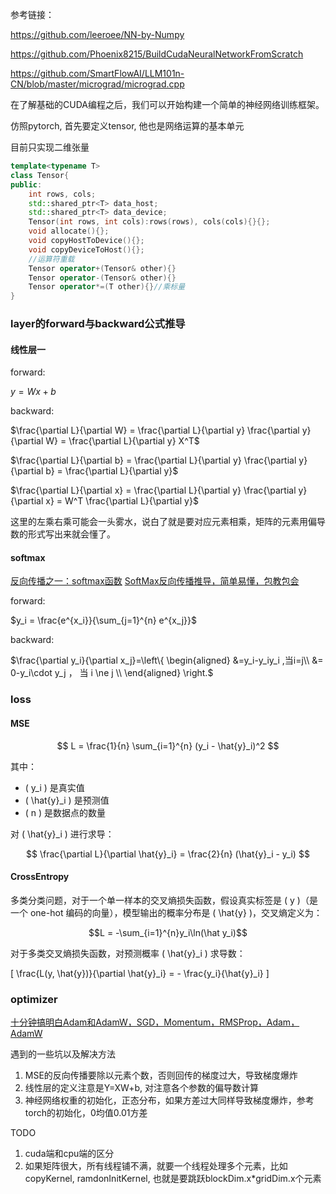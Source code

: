 参考链接：

https://github.com/leeroee/NN-by-Numpy

https://github.com/Phoenix8215/BuildCudaNeuralNetworkFromScratch

https://github.com/SmartFlowAI/LLM101n-CN/blob/master/micrograd/micrograd.cpp

在了解基础的CUDA编程之后，我们可以开始构建一个简单的神经网络训练框架。

仿照pytorch, 首先要定义tensor, 他也是网络运算的基本单元

目前只实现二维张量

```c++
template<typename T>
class Tensor{
public:
    int rows, cols;
    std::shared_ptr<T> data_host;
    std::shared_ptr<T> data_device;
    Tensor(int rows, int cols):rows(rows), cols(cols){}{};
    void allocate(){};
    void copyHostToDevice(){};
    void copyDeviceToHost(){};
    //运算符重载
    Tensor operator+(Tensor& other){}
    Tensor operator-(Tensor& other){}
    Tensor operator*=(T other){}//乘标量
}
```

### layer的forward与backward公式推导

#### 线性层一 

forward:

$y = Wx + b$ 

backward:

$\frac{\partial L}{\partial W} = \frac{\partial L}{\partial y} \frac{\partial y}{\partial W} = \frac{\partial L}{\partial y} X^T$

$\frac{\partial L}{\partial b} = \frac{\partial L}{\partial y} \frac{\partial y}{\partial b} = \frac{\partial L}{\partial y}$

$\frac{\partial L}{\partial x} = \frac{\partial L}{\partial y} \frac{\partial y}{\partial x} = W^T \frac{\partial L}{\partial y}$

这里的左乘右乘可能会一头雾水，说白了就是要对应元素相乘，矩阵的元素用偏导数的形式写出来就会懂了。

#### softmax
[反向传播之一：softmax函数](https://zhuanlan.zhihu.com/p/37740860)
[SoftMax反向传播推导，简单易懂，包教包会](https://www.bilibili.com/video/BV143411h7PQ/?spm_id_from=333.337.search-card.all.click&vd_source=c43347ef375755d298da8f0c05cfe444)

forward:

$y_i = \frac{e^{x_i}}{\sum_{j=1}^{n} e^{x_j}}$

backward:

$\frac{\partial y_i}{\partial x_j}=\left\{ \begin{aligned} &=y_i-y_iy_i ,当i=j\\ &= 0-y_i\cdot y_j ， 当 i \ne j \\ \end{aligned} \right.$

### loss

#### MSE

$$
L = \frac{1}{n} \sum_{i=1}^{n} (y_i - \hat{y}_i)^2
$$

其中：
- \( y_i \) 是真实值
- \( \hat{y}_i \) 是预测值
- \( n \) 是数据点的数量

对 \( \hat{y}_i \) 进行求导：

$$
\frac{\partial L}{\partial \hat{y}_i} = \frac{2}{n} (\hat{y}_i - y_i)
$$
#### CrossEntropy

多类分类问题，对于一个单一样本的交叉熵损失函数，假设真实标签是 \( y \)（是一个 one-hot 编码的向量），模型输出的概率分布是 \( \hat{y} \)，交叉熵定义为：

$$L = -\sum_{i=1}^{n}y_i\ln(\hat y_i)$$

对于多类交叉熵损失函数，对预测概率 \( \hat{y}_i \) 求导数：

\[
\frac{L(y, \hat{y})}{\partial \hat{y}_i} = - \frac{y_i}{\hat{y}_i}
\]

### optimizer

[十分钟搞明白Adam和AdamW，SGD，Momentum，RMSProp，Adam，AdamW](https://www.bilibili.com/video/BV1NZ421s75D/?spm_id_from=333.337.search-card.all.click&vd_source=c43347ef375755d298da8f0c05cfe444)


遇到的一些坑以及解决方法

1. MSE的反向传播要除以元素个数，否则回传的梯度过大，导致梯度爆炸
2. 线性层的定义注意是Y=XW+b, 对注意各个参数的偏导数计算
3. 神经网络权重的初始化，正态分布，如果方差过大同样导致梯度爆炸，参考torch的初始化，0均值0.01方差

TODO 

1. cuda端和cpu端的区分
2. 如果矩阵很大，所有线程铺不满，就要一个线程处理多个元素，比如copyKernel, ramdonInitKernel, 也就是要跳跃blockDim.x*gridDim.x个元素
